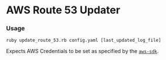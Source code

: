 # AWS Route 53 Updater
### Usage
```
ruby update_route_53.rb config.yaml [last_updated_log_file]
```

Expects AWS Credentials to be set as specified by the
[`aws-sdk`](https://aws.amazon.com/sdk-for-ruby/).
